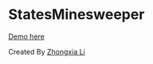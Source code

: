 StatesMinesweeper
===========

[Demo here](http://www.zhongxiali.com/StatesMinesweeper/)

Created By [Zhongxia Li](https://github.com/zhongxiali)


